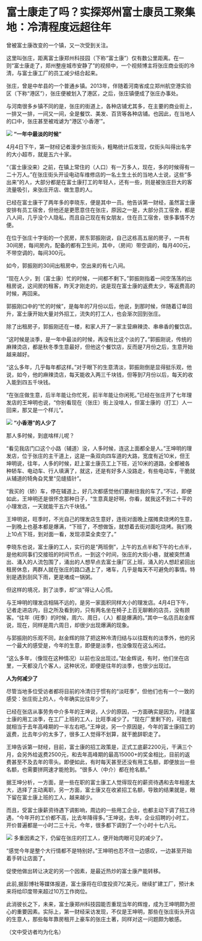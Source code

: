 # 富士康走了吗？实探郑州富士康员工聚集地：冷清程度远超往年

曾被富士康改变的一个镇，又一次受到关注。

这里叫张庄，距离富士康郑州科技园（下称“富士康”）仅有数公里距离。在一则“富士康走了，郑州整座城市安静了”的视频中，一个视频博主将张庄商业街的冷清，与富士康工厂的员工减少结合起来。

张庄，曾是中牟县的一个普通乡镇。2013年，伴随着河南省成立郑州航空港实验区（下称“港区”），张庄便被划入了港区，之后，张庄镇便成了张庄办事处。

与河南很多乡镇不同的是，张庄的街道上，各种店铺尤其多，在主要的商业街上，一排又一排，一间又一间，全是餐饮、美发、百货等各种店铺。也因此，在当地人的口中，张庄甚至被戏谑为“港区‘小香港’”。

![](https://inews.gtimg.com/om_bt/ORpuTM88H4Na1iSKGphAaKUuiwXC8Xr-_7d5wg9uu-vAoAA/1000)
**“一年中最淡的时候”**

4月4日下午，第一财经记者漫步张庄街头，粗略统计后发现，仅街头叫得出名字的大小超市，就是五六十家。

“（富士康没来）之前，在镇上常住的（人口）有一万多人，现在，多的时候得有一二十万人。”在张庄街头开设电动车维修店的一名土生土长的当地人士说，这些“多出来”的人，大部分都是在富士康打工的年轻人，还有一些，则是被张庄巨大的客流量吸引，来张庄开店、做生意的人。

已经在富士康干了两年多的李晓东，便是其中一员。他告诉第一财经，虽然富士康安排有员工宿舍，但他还是更愿意住在张庄，原因之一是，大部分员工宿舍，都是八人间，几乎没个人隐私，而且自己现在有女朋友，住在员工宿舍，很多事情不方便。

在位于张庄十字街的一个民房，房东郭振刚说，自己这栋高五层的房子，一共有30间房，每间房内，配备的都有卫生间，其中，（房间）带空调的，每月400元，不带空调的，每间300元。

如今，郭振刚的30间出租房中，空出来的有七八间。

“现在人少，到（富士康）忙的时候，一间都不剩下。”郭振刚指着一间空荡荡的出租房说，这间房的租客，昨天才刚走的，说是现在富士康的返费太少，等返费高的时候，再回来。

郭振刚口中的“忙的时候”，是每年的7月份以后，他说，到那时候，伴随着订单回升，富士康开始大量对外招工，流失的打工人，也会渐次回到张庄。

除了出租房子，郭振刚还在一楼，和家人开了一家主营麻辣烫、串串香的餐饮店。

“这时候是淡季，是一年中最淡的时候，再没有比这个淡的了。”郭振刚说，传统的麻辣烫店，都是秋冬季生意最好，但他这个餐饮店，反而是7月份之后，生意开始越来越好。

“这么多年，几乎每年都这样。”对于眼下的生意清淡，郭振刚倒是显得挺乐观，他说，如今，他的麻辣烫店，每天能收入两三千块钱，但等到7月份以后，每天的收入能到四五千块钱。

“在张庄做生意，后半年能让你忙死，前半年能让你闲死。”已经在张庄开了七年理发店的王坤明也说，“你别看现在（张庄）街上没啥人，但富士康的（打工）人一回来，那又是一个样儿”。

![](https://inews.gtimg.com/om_bt/OuxYUFdy_IIupkDYxY3UqcRASCkxSKYcK9WU9qNndem2EAA/1000)
**“小香港”的人少了**

那人多时候，到底啥样儿呢？

“看见我店门口这个小路（辅道）没，人多时候，连这上面都全是人。”王坤明的理发店，位于张庄的主干道上，这是一条双向四车道的大路，宽度有近10米，但王坤明说，往年，人多的时候，赶上富士康员工上下班，近10米的道路，全都被各种轿车、电动车、行人填满了，就这，还是有好多人没路走，有些电动车，干脆就从辅道的犄角旮旯里“见缝插针”。

“我买的（轿）车，停在辅道上，好几次都感觉他们要剐住我的车了。”不过，即便如此，王坤明还是很怀念那种日子，“生意真是好啊，你看，就我这不到二十平的小理发店，一天就能干五六千块钱。”

王坤明说，旺季时，不光自己的理发店生意好，连街对面晚上摆摊卖烧烤的生意，一到晚上也基本都是爆满，“下班了，不想做饭，就想着去街对面吃烧烤。我们晚上10点下班，到对面一看，发现凉菜全卖空了。”

李晓东也说，富士康的工人，实行的是“两班倒”，上午的五点半和下午的七点半，是他和同事们交接班的时间节点，一到这个时间，张庄的大街小巷，就被突然涌出、涌入的人流包围了，涌出的人想早点去富士康厂区上班，涌入的人想赶紧回出租房休息，两群人就在张庄的路口遇上了，堵车，几乎是每天不可避免的事情。特别是遇到刮风下雨，更是堵成一锅粥。

但这样的境况，到了淡季，却“淡”得让人心慌。

与王坤明的理发店相隔不远的，是另一家面积同样大小的理发店。4月4日下午，记者走进店内，目之所及看到的，只有两名坐在椅子上百无聊赖的店员，没有顾客。“往年（旺季）的时候，周六、周日，（人）都是爆满的。”其中一名店员赵金辉说，现在，同样是周六周日，却很少出现爆满的现象。

与郭振刚的乐观不同，赵金辉的除了把这种冷清归结与以往既有的淡季外，他的另一个最大的感受是，今年的生意，即便是淡季，也没像现在这么闲过。

“这么多年，（像现在这种情况）以前也没出现过。”赵金辉说，有时，他们坐在店里，一天都没几个客人，这种状况，即便是往年的淡季，也很少出现过。

**人为何减少了**

尽管当地多位受访者都将目前的冷清归于惯有的“淡旺季”，但他们也有一个一致的感受：张庄街上的人，今年确实比往年少了。

已经在张店从事劳务中介多年的王坤说，人少的原因，一方面确实是因为，时逢富士康的用工淡季，在工厂上班的工人，比旺季减少了。“现在厂里剩下的，可能也就相当于去年高峰期的一半左右吧。”王坤说，另一个原因是，今年的富士康招工的返费，比去年少的太多了，很多工人觉得不划算，就干脆辞职走了。

王坤告诉第一财经，目前，富士康的招工政策是，正式工底薪2200元，干满三个月，会另外给返费2500元，和去年高峰期的最高15000+的奖金相比，目前的返费甚至不及去年的零头。即便如此，有时每天甚至还没有用工名额，即便放出一些名额，也需要拼网速才能抢到。“很多人（中介）都在抢名额。”

据王坤分析，一方面，是一些在职的富士康工人觉得现在的薪资待遇和去年相差太大，选择了主动离职，另一方面，富士康又在收紧招工名额，导致的结果就是，眼下留在富士康上班的工人，越来越少。

而且，受富士康薪资待遇下调影响，周边的一些用工企业，也都主动下调了招工待遇，“今年开的工价都不高，比去年降得多。”王坤说，去年，企业招聘的小时工，开价普遍都是一小时二三十元，今年，很多都下调到了一个小时十七八元。

![](https://inews.gtimg.com/om_bt/OLuL0022cDGwVZCYc0tUlfVh277qaBVbziZrYXITCk9b0AA/1000)
多重因素之下，仍留在张庄的打工人，便开始肉眼可见的减少了。

“感觉今年是整个大行情都不是特别好。”王坤明也忍不住一边感叹，一边甚至开始着手转让店面了。

促使他做出转让决定的另一个因素，是最近热炒的富士康产能转移。

此前,据彭博社等媒体报道，富士康将在印度投资7亿美元，继续扩建工厂，预计未来将给印度带来超过10万工作岗位。

此消彼长之下，未来，富士康郑州科技园能否重现当年的辉煌，成为王坤明颇为担心的重要因素。实际上，第一财经采访发现，不仅是王坤明，那些在张庄街头开店的生意人，那些每年靠房租开上豪车的张庄土著，同样对这一问题颇为敏感。

（文中受访者均为化名）

